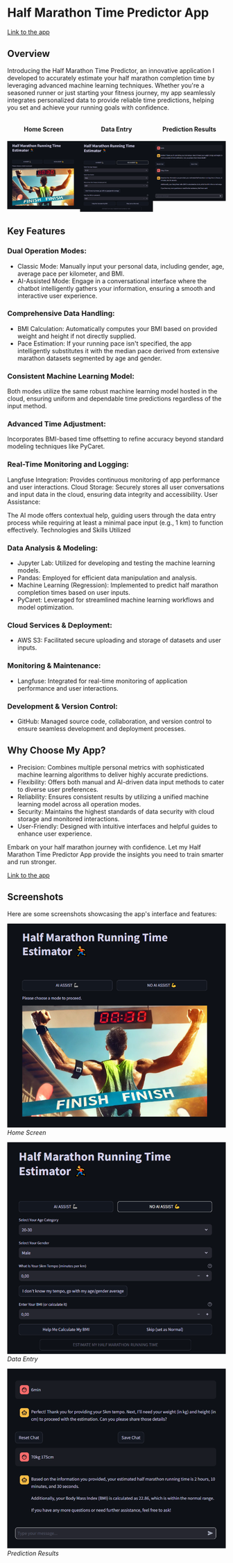 # Half Marathon Time Predictor App

<a href="https://runest-app-yua3l.ondigitalocean.app/" class="md-button md-button--primary"> Link to the app</a>

## Overview

Introducing the Half Marathon Time Predictor, an innovative application I developed to accurately estimate your half marathon completion time by leveraging advanced machine learning techniques. Whether you're a seasoned runner or just starting your fitness journey, my app seamlessly integrates personalized data to provide reliable time predictions, helping you set and achieve your running goals with confidence.

<div style="display: flex; justify-content: space-around;">
    <div style="flex: 1; text-align: center;">
        <h4>Home Screen</h4>
        <img src="images/home_screen.png" alt="Home Screen" style="width: 300px;">
    </div>
    <div style="flex: 1; text-align: center;">
        <h4>Data Entry</h4>
        <img src="images/data_entry.png" alt="Data Entry" style="width: 300px;">
    </div>
    <div style="flex: 1; text-align: center;">
        <h4>Prediction Results</h4>
        <img src="images/display_results.png" alt="Prediction Results" style="width: 300px;">
    </div>
</div>

## Key Features

### Dual Operation Modes:

- Classic Mode: Manually input your personal data, including gender, age, average pace per kilometer, and BMI.
- AI-Assisted Mode: Engage in a conversational interface where the chatbot intelligently gathers your information, ensuring a smooth and interactive user experience.

### Comprehensive Data Handling:

- BMI Calculation: Automatically computes your BMI based on provided weight and height if not directly supplied.
- Pace Estimation: If your running pace isn't specified, the app intelligently substitutes it with the median pace derived from extensive marathon datasets segmented by age and gender.

### Consistent Machine Learning Model:

Both modes utilize the same robust machine learning model hosted in the cloud, ensuring uniform and dependable time predictions regardless of the input method.

### Advanced Time Adjustment:

Incorporates BMI-based time offsetting to refine accuracy beyond standard modeling techniques like PyCaret.

### Real-Time Monitoring and Logging:

Langfuse Integration: Provides continuous monitoring of app performance and user interactions.
Cloud Storage: Securely stores all user conversations and input data in the cloud, ensuring data integrity and accessibility.
User Assistance:

The AI mode offers contextual help, guiding users through the data entry process while requiring at least a minimal pace input (e.g., 1 km) to function effectively.
Technologies and Skills Utilized

### Data Analysis & Modeling:

- Jupyter Lab: Utilized for developing and testing the machine learning models.
- Pandas: Employed for efficient data manipulation and analysis.
- Machine Learning (Regression): Implemented to predict half marathon completion times based on user inputs.
- PyCaret: Leveraged for streamlined machine learning workflows and model optimization.

### Cloud Services & Deployment:

- AWS S3: Facilitated secure uploading and storage of datasets and user inputs.

### Monitoring & Maintenance:

- Langfuse: Integrated for real-time monitoring of application performance and user interactions.

### Development & Version Control:

- GitHub: Managed source code, collaboration, and version control to ensure seamless development and deployment processes.

## Why Choose My App?

- Precision: Combines multiple personal metrics with sophisticated machine learning algorithms to deliver highly accurate predictions.
- Flexibility: Offers both manual and AI-driven data input methods to cater to diverse user preferences.
- Reliability: Ensures consistent results by utilizing a unified machine learning model across all operation modes.
-  Security: Maintains the highest standards of data security with cloud storage and monitored interactions.
- User-Friendly: Designed with intuitive interfaces and helpful guides to enhance user experience.

Embark on your half marathon journey with confidence. Let my Half Marathon Time Predictor App provide the insights you need to train smarter and run stronger.


<a href="https://runest-app-yua3l.ondigitalocean.app/" class="md-button md-button--primary"> Link to the app</a>

## Screenshots

Here are some screenshots showcasing the app's interface and features:

![Home Screen](images/home_screen.png "Home Screen")
*Home Screen*

![Data Entry](images/data_entry.png "Data Entry")
*Data Entry*

![Prediction Results](images/display_results.png "Prediction Results")
*Prediction Results*









